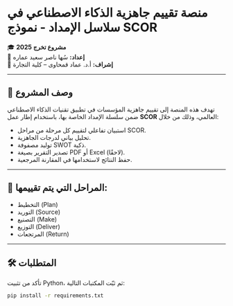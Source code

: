 # منصة تقييم جاهزية الذكاء الاصطناعي في سلاسل الإمداد - نموذج SCOR

🎓 **مشروع تخرج 2025**  
📌 **إعداد:** سُها ناصر سعيد عماره  
📘 **إشراف:** أ.د. عماد قمحاوى – كلية التجارة

---

## 🎯 وصف المشروع

تهدف هذه المنصة إلى تقييم جاهزية المؤسسات في تطبيق تقنيات الذكاء الاصطناعي ضمن سلسلة الإمداد الخاصة بها، باستخدام إطار عمل **SCOR** العالمي، وذلك من خلال:

- استبيان تفاعلي لتقييم كل مرحلة من مراحل SCOR.
- تحليل بياني لدرجات الجاهزية.
- توليد مصفوفة SWOT ذكية.
- تصدير التقرير بصيغة PDF أو Excel (لاحقًا).
- حفظ النتائج لاستخدامها في المقارنة المرجعية.

---

## 🧠 المراحل التي يتم تقييمها:

- التخطيط (Plan)
- التوريد (Source)
- التصنيع (Make)
- التوزيع (Deliver)
- المرتجعات (Return)

---

## 🛠️ المتطلبات

تأكد من تثبيت Python، ثم ثبّت المكتبات التالية:

```bash
pip install -r requirements.txt
